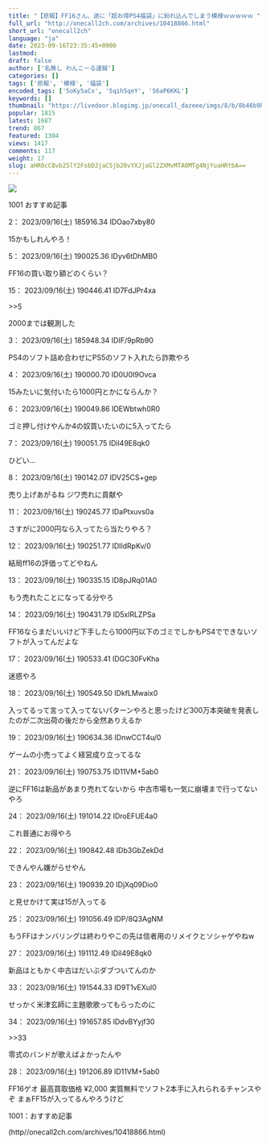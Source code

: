 ```yaml
---
title: "【悲報】FF16さん、遂に「超お得PS4福袋」に紛れ込んでしまう模様ｗｗｗｗｗ "
full_url: "http://onecall2ch.com/archives/10418866.html"
short_url: "onecall2ch"
language: "ja"
date: 2023-09-16T23:35:45+0900
lastmod: 
draft: false
author: ['名無し わんこーる速報']
categories: []
tags: ['悲報', '模様', '福袋']
encoded_tags: ['5oKy5aCx', '5qih5qeY', '56aP6KKL']
keywords: []
thumbnail: "https://livedoor.blogimg.jp/onecall_dazeee/imgs/8/b/8b46b9be-s.jpg"
popular: 1815
latest: 1687
trend: 867
featured: 1304
views: 1417
comments: 117
weight: 17
slug: aHR0cC8vb25lY2FsbDJjaC5jb20vYXJjaGl2ZXMvMTA0MTg4NjYuaHRtbA==
---
```


![](https://livedoor.blogimg.jp/onecall_dazeee/imgs/8/b/8b46b9be-s.jpg)

<div> <p class='name2'> 1001 おすすめ記事</p> <p class='name2'>2： 2023/09/16(土) 185916.34 IDOao7xby80</p><p class='onecall'> 15かもしれんやろ！ </p> <p class='name2'>5： 2023/09/16(土) 190025.36 IDyv6tDhMB0</p><p class='onecall'> FF16の買い取り額どのくらい？ </p> <p class='name2'>15： 2023/09/16(土) 190446.41 ID7FdJPr4xa</p><p class='onecall'> <p class='anchor'>>>5</p> 2000までは観測した </p> <p class='name2'>3： 2023/09/16(土) 185948.34 IDIF/9pRb90</p><p class='onecall'> PS4のソフト詰め合わせにPS5のソフト入れたら詐欺やろ </p> <p class='name2'>4： 2023/09/16(土) 190000.70 ID0U0I9Ovca</p><p class='onecall'> 15みたいに気付いたら1000円とかにならんか？ </p> <p class='name2'>6： 2023/09/16(土) 190049.86 IDEWbtwh0R0</p><p class='onecall'> ゴミ押し付けやんか4の奴買いたいのに5入ってたら </p> <p class='name2'>7： 2023/09/16(土) 190051.75 IDil49E8qk0</p><p class='onecall'> ひどい… </p> <p class='name2'>8： 2023/09/16(土) 190142.07 IDV25CS+gep</p><p class='onecall'> 売り上げあがるね ジワ売れに貢献や </p> <p class='name2'>11： 2023/09/16(土) 190245.77 IDaPtxuvs0a</p><p class='onecall'> さすがに2000円なら入ってたら当たりやろ？ </p> <p class='name2'>12： 2023/09/16(土) 190251.77 IDIldRpKv/0</p><p class='onecall'> 結局ff16の評価ってどやねん </p> <p class='name2'>13： 2023/09/16(土) 190335.15 ID8pJRq01A0</p><p class='onecall'> もう売れたことになってる分やろ </p> <p class='name2'>14： 2023/09/16(土) 190431.79 ID5xlRLZPSa</p><p class='onecall'> FF16ならまだいいけど下手したら1000円以下のゴミでしかもPS4でできないソフトが入ってんだよな </p> <p class='name2'>17： 2023/09/16(土) 190533.41 IDGC30FvKha</p><p class='onecall'> 迷惑やろ </p> <p class='name2'>18： 2023/09/16(土) 190549.50 IDkfLMwaix0</p><p class='onecall'> 入ってるって言って入ってないパターンやろと思ったけど300万本突破を発表したのが二次出荷の後だから全然ありえるか </p> <p class='name2'>19： 2023/09/16(土) 190634.36 IDnwCCT4u/0</p><p class='onecall'> ゲームの小売ってよく経営成り立ってるな </p> <p class='name2'>21： 2023/09/16(土) 190753.75 ID11VM+5ab0</p><p class='onecall'> 逆にFF16は新品があまり売れてないから 中古市場も一気に崩壊まで行ってないやろ </p> <p class='name2'>24： 2023/09/16(土) 191014.22 IDroEFUE4a0</p><p class='onecall'> これ普通にお得やろ </p> <p class='name2'>22： 2023/09/16(土) 190842.48 IDb3GbZekDd</p><p class='onecall'> できんやん嫌がらせやん </p> <p class='name2'>23： 2023/09/16(土) 190939.20 IDjXq09Dio0</p><p class='onecall'> と見せかけて実は15が入ってる </p> <p class='name2'>25： 2023/09/16(土) 191056.49 IDP/8Q3AgNM</p><p class='onecall'> もうFFはナンバリングは終わりやこの先は信者用のリメイクとソシャゲやねw </p> <p class='name2'>27： 2023/09/16(土) 191112.49 IDil49E8qk0</p><p class='onecall'> 新品はともかく中古はだいぶダブついてんのか </p> <p class='name2'>33： 2023/09/16(土) 191544.33 ID9T1vEXuI0</p><p class='onecall'> せっかく米津玄師に主題歌歌ってもらったのに </p> <p class='name2'>34： 2023/09/16(土) 191657.85 IDdvBYyjf30</p><p class='onecall'> <p class='anchor'>>>33</p> 零式のバンドが歌えばよかったんや </p> <p class='name2'>28： 2023/09/16(土) 191206.89 ID11VM+5ab0</p><p class='onecall'> FF16ゲオ 最高買取価格 ¥2,000 実質無料でソフト2本手に入れられるチャンスやぞ まぁFF15が入ってるんやろうけど </p> <p class='name2'>1001：おすすめ記事</p> </div>

(http//onecall2ch.com/archives/10418866.html)
